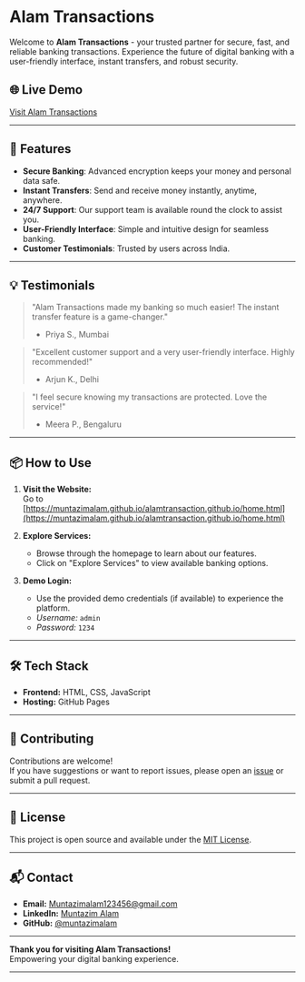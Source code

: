 

# Alam Transactions

Welcome to **Alam Transactions** - your trusted partner for secure, fast, and reliable banking transactions. Experience the future of digital banking with a user-friendly interface, instant transfers, and robust security.

## 🌐 Live Demo

[Visit Alam Transactions](https://muntazimalam.github.io/alamtransaction.github.io/)

---

## 🚀 Features

- **Secure Banking**: Advanced encryption keeps your money and personal data safe.
- **Instant Transfers**: Send and receive money instantly, anytime, anywhere.
- **24/7 Support**: Our support team is available round the clock to assist you.
- **User-Friendly Interface**: Simple and intuitive design for seamless banking.
- **Customer Testimonials**: Trusted by users across India.

---

## 💡 Testimonials

> "Alam Transactions made my banking so much easier! The instant transfer feature is a game-changer."  
> - Priya S., Mumbai

> "Excellent customer support and a very user-friendly interface. Highly recommended!"  
> - Arjun K., Delhi

> "I feel secure knowing my transactions are protected. Love the service!"  
> - Meera P., Bengaluru

---

## 📦 How to Use

1. **Visit the Website:**  
   Go to [https://muntazimalam.github.io/alamtransaction.github.io/home.html](https://muntazimalam.github.io/alamtransaction.github.io/home.html)

2. **Explore Services:**  
   - Browse through the homepage to learn about our features.
   - Click on "Explore Services" to view available banking options.

3. **Demo Login:**  
   - Use the provided demo credentials (if available) to experience the platform.  
   - _Username:_ `admin`  
   - _Password:_ `1234`

---

## 🛠️ Tech Stack

- **Frontend:** HTML, CSS, JavaScript
- **Hosting:** GitHub Pages

---

## 🤝 Contributing

Contributions are welcome!  
If you have suggestions or want to report issues, please open an [issue](https://github.com/muntazimalam/alamtransaction.github.io/issues) or submit a pull request.

---

## 📄 License

This project is open source and available under the [MIT License](LICENSE).

---

## 📬 Contact

- **Email:** [Muntazimalam123456@gmail.com](mailto:Muntazimalam123456@gmail.com)
- **LinkedIn:** [Muntazim Alam](https://www.linkedin.com/in/muntazim-alam-463b4626a)
- **GitHub:** [@muntazimalam](https://github.com/muntazimalam)

---

**Thank you for visiting Alam Transactions!**  
Empowering your digital banking experience.

---
